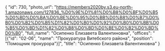 {
    "id": 730,
    "photo_url": "https://members2020by.s3.eu-north-1.amazonaws.com/127836_%D0%9E%D1%81%D0%B8%D0%BF%D0%B5%D0%BD%D0%BA%D0%BE%D0%95%D0%BB%D0%B8%D0%B7%D0%B0%D0%B2%D0%B5%D1%82%D0%B0%D0%92%D0%B0%D0%BB%D0%B5%D0%BD%D1%82%D0%B8%D0%BD%D0%BE%D0%B2%D0%BD%D0%B0",
    "full_name": "Осипенко Елизавета Валентиновна",
    "offices": "[{\"id\": \"02-06\", \"name\": \"Прокуратура Витебского района\", \"position\": \"Помощник прокурора\"}]",
    "title": "Осипенко Елизавета Валентиновна"
}